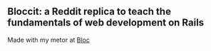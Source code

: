 ## Bloccit: a Reddit replica to teach the fundamentals of web development on Rails

Made with my metor at   [Bloc](http://bloc.io)